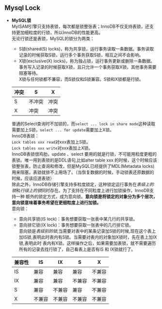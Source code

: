 ## Mysql Lock 
 
+ **MySQL锁**   
    MyISAM引擎只支持表锁，每次都是锁整张表；InnoDB不仅支持表锁，还支持更加细粒度的行锁，所以InnoDB的性能更高。   
    无论行锁还是表锁，MySQL的锁分为两类：   
    + S锁(shared(S) locks)，称为共享锁，运行事务读取一条数据。事务读取记录的时候获取S锁，运行多个事务获取S锁，相互之间不会影响。   
    + X锁(exclusive(X) locks)，称为独占锁，运行事务更新或删除一条数据。事务写入记录的时候获取X锁，且只允许一个事务获取X锁，其他事务需要阻塞等待。   
    X锁与任何锁都不兼容，而S锁仅和S锁兼容。S锁和X锁都是行锁。   
    
    |   冲突    |   S    |  X     |    
    |   ---    |  ---   |  ---   |     
    |    S     | 不冲突  |  冲突  |    
    |    X     |  冲突   |  冲突  |    
    
    普通的Select查询时不加锁的，而`select ... lock in share mode`这种读取需要加上S锁，`select ... for update`需要加上X锁。   
    InnoDB表锁：  
    `Lock tables xxx read`对xxx表加上S锁。   
    `Lock tables xxx write`对xxx表加上X锁。   
    InnoDB表锁很鸡肋，update 、select 要用的就是行锁，不可能用粒度更粗的表锁。唯一用到表锁的是DDL语句,比如alter table xxx 的时候，这个时候应该
    锁整张表，防止查询和修改，但是MySQL已经提供了MDL(Metadata locks)用来阻塞。表锁就排不上用场了。（当恢复数据的时候，手动锁表还原数据的时候，应该应道表锁）   
    除此之外，InnoDB存储引擎支持多粒度锁定，这种锁定运行事务在*表级上的锁*和*行级上的锁*同时存在。为了支持在不同粒度上进行加锁操作，InnoDB支持一种
    额外的锁定方式，成为意向锁。**意向锁是将锁定的对象分为多个层次，意向锁意味着事务希望在更细粒度上进行加锁。**   
    意向锁：   
    + 意向共享锁(IS lock)：事务想要获取一张表中某几行的共享锁。   
    + 意向排它锁(IX lock)：事务想要获取一张表中的几行排它锁。   
    意向锁是*表级别的锁*,当需要对表中的某条记录加S锁的时候,现在这个表上加IS锁,表明此时表内有S锁。当需要对表内的对象加X锁时，先在表上加IX锁,表明此时
    表内有X锁。这样操作之后，如果需要加表锁，就不需要遍历所有的记录去找行锁了，自己看表上是否有IS 和 IX锁就行了。   
    
    |兼容性 |IS   |   IX   |   S    |    X   |
    | ---  |---  | ---    | ---    |  ---   |
    |IS    |兼容  | 兼容   | 兼容    | 不兼容  |   
    |IX    |兼容  | 兼容   | 不兼容  | 不兼容  |   
    |S     |兼容  | 不兼容 | 兼容    | 不兼容  |   
    |X     |不兼容 | 不兼容 | 不兼容  | 不兼容  |   
  